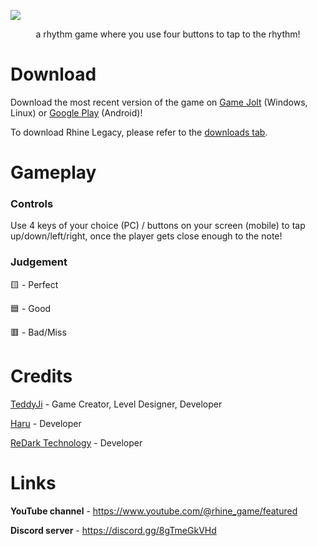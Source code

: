 ![](https://user-images.githubusercontent.com/112517587/210004090-e8d9c17e-c305-4b92-be97-4b095ddee639.png)
<p align="center">
a rhythm game where you use four buttons to tap to the rhythm!
</p>

# Download
Download the most recent version of the game on [Game Jolt](https://discord.gg/8gTmeGkVHd) (Windows, Linux) or [Google Play](https://discord.gg/8gTmeGkVHd) (Android)!

To download Rhine Legacy, please refer to the [downloads tab](https://github.com/TeddyJi/Rhine/releases/tag/1.0.0).

# Gameplay
### Controls
Use 4 keys of your choice (PC) / buttons on your screen (mobile) to tap up/down/left/right, once the player gets close enough to the note!

### Judgement
🟨 - Perfect

🟦 - Good

🟥 - Bad/Miss 
 
 # Credits
[TeddyJi](https://github.com/TeddyJi) - Game Creator, Level Designer, Developer

[Haru](https://github.com/Haru1753) - Developer

[ReDark Technology](https://github.com/ReDarkTechnology) - Developer

# Links
**YouTube channel** - https://www.youtube.com/@rhine_game/featured

**Discord server** - https://discord.gg/8gTmeGkVHd
